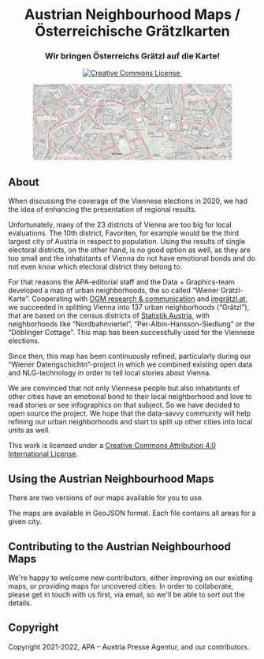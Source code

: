<h1 align="center">
  Austrian Neighbourhood Maps / Österreichische Grätzlkarten
</h1>

<h3 align="center">
  Wir bringen Österreichs Grätzl auf die Karte!
</h3>

<p align="center">
  <a rel="license" href="http://creativecommons.org/licenses/by/4.0/">
    <img alt="Creative Commons License" style="border-width:0" src="https://img.shields.io/badge/licence-CC--by-green.svg" />
  </a>

  <a href="https://github.com/apa-newsroom/austrian-neighbourhood-maps/">
    <img src="https://img.shields.io/badge/cities-1-green.svg" alt="" role="none" />
  </a>
</p>

<p align="center">
  <a href="https://github.com/apa-newsroom/austrian-neighbourhood-maps/">
    <img src="/.github/hero-map.png" alt="" role="none" style="max-width: 80%" />
  </a>
</p>

## About

When discussing the coverage of the Viennese elections in 2020, we had the idea of enhancing the presentation of regional results. 

Unfortunately, many of the 23 districts of Vienna are too big for local evaluations. The 10th district, Favoriten, for example would be the third largest city of Austria in respect to population.
Using the results of single electoral districts, on the other hand, is no good option as well, as they are too small and the inhabitants of Vienna do not have emotional bonds and do not even know which electoral district they belong to.

For that reasons the APA-editorial staff and the Data + Graphics-team developed a map of urban neighborhoods, the so called “Wiener Grätzl-Karte”. Cooperating with <a href="https://www.ogm.at">OGM research & communication</a> and <a href="https://www.imgraetzl.at">imgrätzl.at</a>, we succeeded in splitting Vienna into 137 urban neighborhoods (“Grätzl”), that are based on the census districts of <a href="https://pic.statistik.at/web_de/statistiken/index.html">Statistik Austria</a>, with neighborhoods like “Nordbahnviertel”, “Per-Albin-Hansson-Siedlung” or the “Döblinger Cottage”. This map has been successfully used for the Viennese elections.

Since then, this map has been continuously refined, particularly during our “Wiener Datengschichtn”-project in which we combined existing open data and NLG-technology in order to tell local stories about Vienna.

We are convinced that not only Viennese people but also inhabitants of other cities have an emotional bond to their local neighborhood and love to read stories or see infographics on that subject. So we have decided to open source the project. We hope that the data-savvy community will help refining our urban neighborhoods and start to split up other cities into local units as well.

This work is licensed under a <a rel="license" href="http://creativecommons.org/licenses/by/4.0/">Creative Commons Attribution 4.0 International License</a>.

## Using the Austrian Neighbourhood Maps

There are two versions of our maps available for you to use.

The maps are available in GeoJSON format.
Each file contains all areas for a given city.

## Contributing to the Austrian Neighbourhood Maps

We're happy to welcome new contributors, either improving on our existing maps, or providing maps for uncovered cities.
In order to collaborate, please get in touch with us first, via email, so we'll be able to sort out the details.

## Copyright

Copyright 2021-2022, APA – Austria Presse Agentur, and our contributors.
